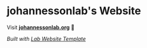 
# johannessonlab's Website

Visit **[johannessonlab.org](https://johannessonlab.org)** 🚀

_Built with [Lab Website Template](https://greene-lab.gitbook.io/lab-website-template-docs)_

